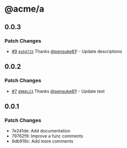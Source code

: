 # @acme/a

## 0.0.3

### Patch Changes

- [#9](https://github.com/pensuke81/testing-changeset/pull/9) [`4a54715`](https://github.com/pensuke81/testing-changeset/commit/4a5471505765666655abad67ef8d5e562675a1a1) Thanks [@pensuke81](https://github.com/pensuke81)! - Update descriptions

## 0.0.2

### Patch Changes

- [#7](https://github.com/pensuke81/testing-changeset/pull/7) [`4968c23`](https://github.com/pensuke81/testing-changeset/commit/4968c232979f1428afafe32cf4615897e8351442) Thanks [@pensuke81](https://github.com/pensuke81)! - Update test

## 0.0.1

### Patch Changes

- 7e241de: Add documentation
- 79762f9: Improve a func comments
- 9db919c: Add more comments
